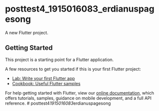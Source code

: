 # posttest4_1915016083_erdianuspagesong

A new Flutter project.

## Getting Started

This project is a starting point for a Flutter application.

A few resources to get you started if this is your first Flutter project:

- [Lab: Write your first Flutter app](https://flutter.dev/docs/get-started/codelab)
- [Cookbook: Useful Flutter samples](https://flutter.dev/docs/cookbook)

For help getting started with Flutter, view our
[online documentation](https://flutter.dev/docs), which offers tutorials,
samples, guidance on mobile development, and a full API reference.
#   p o s t t e s t 4 _ 1 9 1 5 0 1 6 0 8 3 _ e r d i a n u s p a g e s o n g  
 